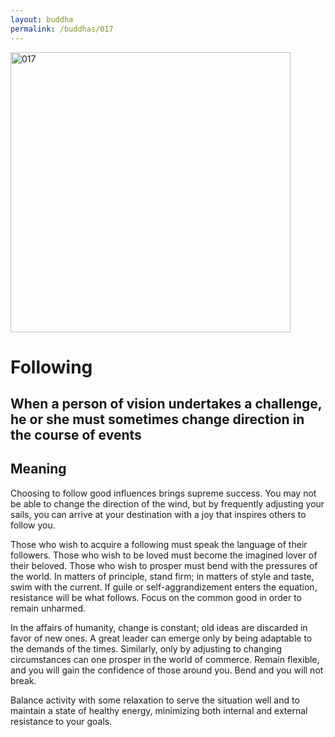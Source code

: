 ```yaml
---
layout: buddha
permalink: /buddhas/017
---
```


<div class="uk-text-center">
<img src="{{"/assets/img/buddhas/buddha-017.jpg" | relative_url}}" alt="017"  width="448" height="448"></div>

# Following

## When a person of vision undertakes a challenge, he or she must sometimes change direction in the course of events

## Meaning

Choosing to follow good influences brings supreme success. You may not be able to change the direction of the wind, but by frequently adjusting your sails, you can arrive at your destination with a joy that inspires others to follow you.

Those who wish to acquire a following must speak the language of their followers. Those who wish to be loved must become the imagined lover of their beloved. Those who wish to prosper must bend with the pressures of the world. In matters of principle, stand firm; in matters of style and taste, swim with the current. If guile or self-aggrandizement enters the equation, resistance will be what follows. Focus on the common good in order to remain unharmed.

In the affairs of humanity, change is constant; old ideas are discarded in favor of new ones. A great leader can emerge only by being adaptable to the demands of the times. Similarly, only by adjusting to changing circumstances can one prosper in the world of commerce. Remain flexible, and you will gain the confidence of those around you. Bend and you will not break.

Balance activity with some relaxation to serve the situation well and to maintain a state of healthy energy, minimizing both internal and external resistance to your goals.
